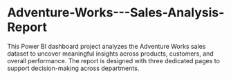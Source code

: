 # Adventure-Works---Sales-Analysis-Report
This Power BI dashboard project analyzes the Adventure Works sales dataset to uncover meaningful insights across products, customers, and overall performance. The report is designed with three dedicated pages to support decision-making across departments.
